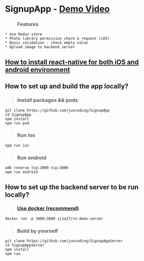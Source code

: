 # SignupApp - [Demo Video](https://www.youtube.com/watch?v=5EknDYhex5I)

>### Features
```
* Use Redux store
* Photo library permission check & request (iOS)
* Basic validation - check empty value
* Upload image to backend server
```

## [How to install react-native for both iOS and android environment](https://reactnative.dev/docs/environment-setup)

## How to set up and build the app locally? 

>### Install packages && pods 
```
git clone https://github.com/juncoding/SignupApp
cd SignupApp
npm install
npm run pod
```

>### Run ios 
```
npm run ios
```
>### Run android
```
adb reverse tcp:3000 tcp:3000
npm run android
```
## How to set up the backend server to be run locally? 

>### [Use docker (recommend)](https://docs.docker.com/engine/install/) 
```
docker run -p 3000:3000 zj1o27/rn-demo-server
```

>### Build by yourself 
```
git clone https://github.com/juncoding/SignupAppServer
cd SignupAppServer
npm install
npm run
```
